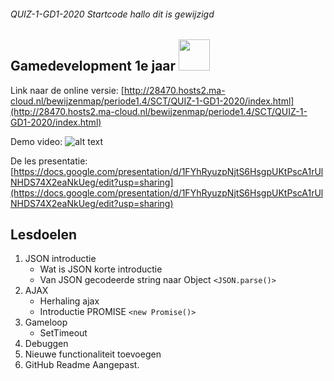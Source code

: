 ###### QUIZ-1-GD1-2020 Startcode hallo dit is gewijzigd

## Gamedevelopment 1e jaar <img src="https://www.ma-web.nl/static/vector/Logo_blok.svg"  width=50>
Link naar de online versie: [http://28470.hosts2.ma-cloud.nl/bewijzenmap/periode1.4/SCT/QUIZ-1-GD1-2020/index.html](http://28470.hosts2.ma-cloud.nl/bewijzenmap/periode1.4/SCT/QUIZ-1-GD1-2020/index.html)

Demo video:
![alt text](http://schw.hosts1.ma-cloud.nl/2020/quiz1/images/1e_versie_quiz.gif "demo van de quiz")


De les presentatie: [https://docs.google.com/presentation/d/1FYhRyuzpNjtS6HsgpUKtPscA1rUlNHDS74X2eaNkUeg/edit?usp=sharing](https://docs.google.com/presentation/d/1FYhRyuzpNjtS6HsgpUKtPscA1rUlNHDS74X2eaNkUeg/edit?usp=sharing)

## Lesdoelen
1. JSON introductie
    * Wat is JSON korte introductie
    * Van JSON gecodeerde string naar Object  `<JSON.parse()>`
1.  AJAX
    * Herhaling ajax
    * Introductie PROMISE        `<new Promise()>`
1.  Gameloop    
    * SetTimeout
1.  Debuggen
1.  Nieuwe functionaliteit toevoegen
1.  GitHub Readme Aangepast. 
